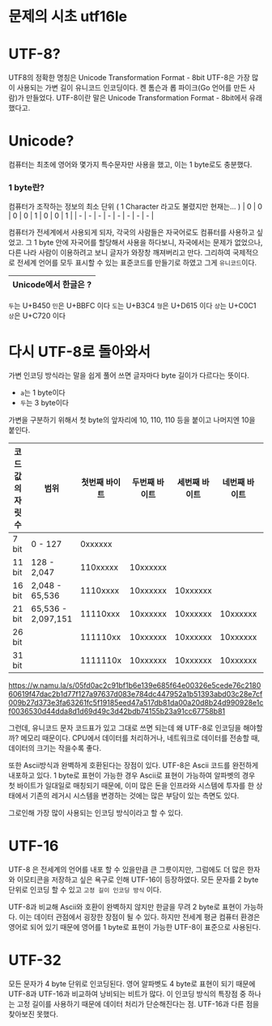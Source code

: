 # 문제의 시초 utf16le

# UTF-8?
UTF8의 정확한 명칭은 Unicode Transformation Format - 8bit
UTF-8은 가장 많이 사용되는 가변 길이 유니코드 인코딩이다. 켄 톰슨과 롭 파이크(Go 언어를 만든 사람)가 만들었다. UTF-8이란 말은 Unicode Transformation Format - 8bit에서 유래했다고.

# Unicode?
컴퓨터는 최초에 영어와 몇가지 특수문자만 사용을 했고, 이는 1 byte로도 충분했다.

### 1 byte란?
컴퓨터가 조작하는 정보의 최소 단위 ( 1 Character 라고도 불렸지만 현재는... )
| 0 | 0 | 0 | 0 | 1 | 0 | 0 | 1 |
| - | - | - | - | - | - | - | - |

컴퓨터가 전세계에서 사용되게 되자, 각국의 사람들은 자국어로도 컴퓨터를 사용하고 싶었고.
그 1 byte 안에 자국어를 할당해서 사용을 하다보니, 자국에서는 문제가 없었으나, 다른 나라 사람이 이용하려고 보니 글자가 와장창 깨져버리고 만다. 그리하여 국제적으로 전세계 언어를 모두 표시할 수 있는 표준코드를 만들기로 하였고 그게 `유니코드`이다. 

| Unicode에서 한글은 ? |
| - |
`두`는 U+B450 `민`은 U+BBFC 이다
`도`는 U+B3C4 `형`은 U+D615 이다
`상`는 U+C0C1 `상`은 U+C720 이다

# 다시 UTF-8로 돌아와서
가변 인코딩 방식라는 말을 쉽게 풀어 쓰면 글자마다 byte 길이가 다르다는 뜻이다.  
- `a`는 1 byte이다
- `두`는 3 byte이다

가변을 구분하기 위해서 첫 byte의 앞자리에 10, 110, 110 등을 붙이고 나머지엔 10을 붙인다.

| 코드값의 자릿수 | 범위 | 첫번째 바이트 | 두번째 바이트 | 세번째 바이트 | 네번째 바이트 | 다섯번째 바이트 |여섯번째 바이트 |
| - | - | - | - | - | - | - | - |
| 7 bit | 0 - 127 | 0xxxxxx |
| 11 bit | 128 - 2,047 | 110xxxxx | 10xxxxxx
| 16 bit | 2,048 - 65,536 | 1110xxxx | 10xxxxxx | 10xxxxxx
| 21 bit | 65,536 - 2,097,151  | 11110xxx | 10xxxxxx | 10xxxxxx | 10xxxxxx
| 26 bit | | 111110xx | 10xxxxxx | 10xxxxxx | 10xxxxxx | 10xxxxxx
| 31 bit | | 1111110x | 10xxxxxx | 10xxxxxx | 10xxxxxx | 10xxxxxx | 10xxxxxx

https://w.namu.la/s/05fd0ac2c91bf1b6e139e685f64e00326e5cede76c218060619f47dac2b1d77f127a97637d083e784dc447952a1b51393abd03c28e7cf009b27d373e3fa63261fc5f19185eed47a517db81da00a20d8b24d990928e1cf0036530d44dda8d1d69d49c3d42bdb74155b23a91cc67758b81


그런데, 유니코드 문자 코드표가 있고 그대로 쓰면 되는데 왜 UTF-8로 인코딩을 해야할까?
메모리 때문이다. CPU에서 데이터를 처리하거나, 네트워크로 데이터를 전송할 때, 데이터의 크기는 작을수록 좋다.

또한 Ascii방식과 완벽하게 호환된다는 장점이 있다.
UTF-8은 Ascii 코드를 완전하게 내포하고 있다. 1 byte로 표현이 가능한 경우 Ascii로 표현이 가능하여
알파벳의 경우 첫 바이트가 일대일로 매칭되기 때문에, 이미 많은 돈을 인프라와 시스템에 투자를 한 상태에서 기존의 레거시 시스템을 변경하는 것에는 많은 부담이 있는 측면도 있다.

그로인해 가장 많이 사용되는 인코딩 방식이라고 할 수 있다.

# UTF-16
UTF-8 은 전세계의 언어를 내포 할 수 있을만큼 큰 그릇이지만, 그럼에도 더 많은 한자와 이모티콘을 저장하고 싶은 욕구로 인해 UTF-16이 등장하였다. 모든 문자를 2 byte 단위로 인코딩 할 수 있고 `고정 길이 인코딩 방식` 이다.

UTF-8과 비교해 Ascii와 호환이 완벽하지 않지만 한글을 무려 2 byte로 표현이 가능하다. 이는 데이터 관점에서 굉장한 장점이 될 수 있다. 하지만 전세계 평균 컴퓨터 환경은 영어로 되어 있기 때문에 영어를 1 byte로 표현이 가능한 UTF-8이 표준으로 사용된다.

# UTF-32
모든 문자가 4 byte 단위로 인코딩된다. 영어 알파벳도 4 byte로 표현이 되기 때문에 UTF-8과 UTF-16과 비교하여 낭비되는 비트가 많다. 이 인코딩 방식의 특장점 중 하나는 고정 길이를 사용하기 때문에 데이터 처리가 단순해진다는 점. UTF-16과 다른 점을 찾아보진 못했다.





